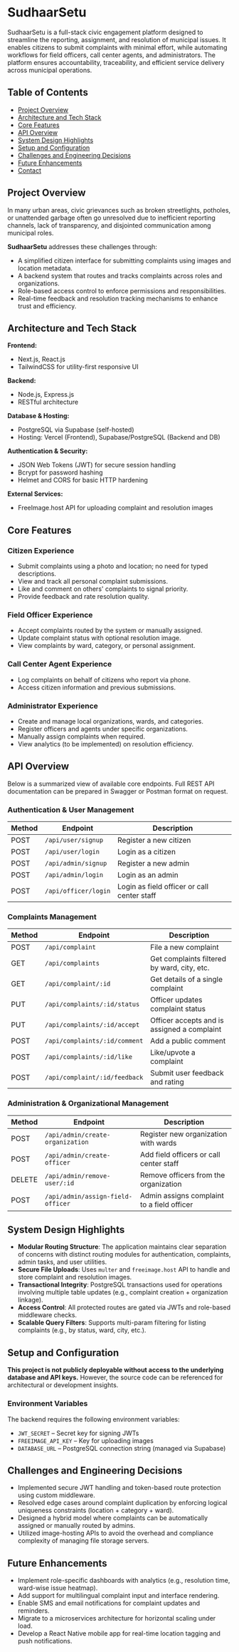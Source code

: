 # SudhaarSetu

SudhaarSetu is a full-stack civic engagement platform designed to streamline the reporting, assignment, and resolution of municipal issues. It enables citizens to submit complaints with minimal effort, while automating workflows for field officers, call center agents, and administrators. The platform ensures accountability, traceability, and efficient service delivery across municipal operations.


## Table of Contents

* [Project Overview](#project-overview)
* [Architecture and Tech Stack](#architecture-and-tech-stack)
* [Core Features](#core-features)
* [API Overview](#api-overview)
* [System Design Highlights](#system-design-highlights)
* [Setup and Configuration](#setup-and-configuration)
* [Challenges and Engineering Decisions](#challenges-and-engineering-decisions)
* [Future Enhancements](#future-enhancements)
* [Contact](#contact)


## Project Overview

In many urban areas, civic grievances such as broken streetlights, potholes, or unattended garbage often go unresolved due to inefficient reporting channels, lack of transparency, and disjointed communication among municipal roles.

**SudhaarSetu** addresses these challenges through:

* A simplified citizen interface for submitting complaints using images and location metadata.
* A backend system that routes and tracks complaints across roles and organizations.
* Role-based access control to enforce permissions and responsibilities.
* Real-time feedback and resolution tracking mechanisms to enhance trust and efficiency.


## Architecture and Tech Stack

**Frontend:**

* Next.js, React.js
* TailwindCSS for utility-first responsive UI

**Backend:**

* Node.js, Express.js
* RESTful architecture

**Database & Hosting:**

* PostgreSQL via Supabase (self-hosted)
* Hosting: Vercel (Frontend), Supabase/PostgreSQL (Backend and DB)

**Authentication & Security:**

* JSON Web Tokens (JWT) for secure session handling
* Bcrypt for password hashing
* Helmet and CORS for basic HTTP hardening

**External Services:**

* FreeImage.host API for uploading complaint and resolution images


## Core Features

### Citizen Experience

* Submit complaints using a photo and location; no need for typed descriptions.
* View and track all personal complaint submissions.
* Like and comment on others' complaints to signal priority.
* Provide feedback and rate resolution quality.

### Field Officer Experience

* Accept complaints routed by the system or manually assigned.
* Update complaint status with optional resolution image.
* View complaints by ward, category, or personal assignment.

### Call Center Agent Experience

* Log complaints on behalf of citizens who report via phone.
* Access citizen information and previous submissions.

### Administrator Experience

* Create and manage local organizations, wards, and categories.
* Register officers and agents under specific organizations.
* Manually assign complaints when required.
* View analytics (to be implemented) on resolution efficiency.


## API Overview

Below is a summarized view of available core endpoints. Full REST API documentation can be prepared in Swagger or Postman format on request.

### Authentication & User Management

| Method | Endpoint             | Description                                 |
| ------ | -------------------- | ------------------------------------------- |
| POST   | `/api/user/signup`   | Register a new citizen                      |
| POST   | `/api/user/login`    | Login as a citizen                          |
| POST   | `/api/admin/signup`  | Register a new admin                        |
| POST   | `/api/admin/login`   | Login as an admin                           |
| POST   | `/api/officer/login` | Login as field officer or call center staff |

### Complaints Management

| Method | Endpoint                      | Description                                 |
| ------ | ----------------------------- | ------------------------------------------- |
| POST   | `/api/complaint`              | File a new complaint                        |
| GET    | `/api/complaints`             | Get complaints filtered by ward, city, etc. |
| GET    | `/api/complaint/:id`          | Get details of a single complaint           |
| PUT    | `/api/complaints/:id/status`  | Officer updates complaint status            |
| PUT    | `/api/complaints/:id/accept`  | Officer accepts and is assigned a complaint |
| POST   | `/api/complaints/:id/comment` | Add a public comment                        |
| POST   | `/api/complaints/:id/like`    | Like/upvote a complaint                     |
| POST   | `/api/complaint/:id/feedback` | Submit user feedback and rating             |

### Administration & Organizational Management

| Method | Endpoint                          | Description                                |
| ------ | --------------------------------- | ------------------------------------------ |
| POST   | `/api/admin/create-organization`  | Register new organization with wards       |
| POST   | `/api/admin/create-officer`       | Add field officers or call center staff    |
| DELETE | `/api/admin/remove-user/:id`      | Remove officers from the organization      |
| POST   | `/api/admin/assign-field-officer` | Admin assigns complaint to a field officer |


## System Design Highlights

* **Modular Routing Structure**: The application maintains clear separation of concerns with distinct routing modules for authentication, complaints, admin tasks, and user utilities.
* **Secure File Uploads**: Uses `multer` and `freeimage.host` API to handle and store complaint and resolution images.
* **Transactional Integrity**: PostgreSQL transactions used for operations involving multiple table updates (e.g., complaint creation + organization linkage).
* **Access Control**: All protected routes are gated via JWTs and role-based middleware checks.
* **Scalable Query Filters**: Supports multi-param filtering for listing complaints (e.g., by status, ward, city, etc.).


## Setup and Configuration

**This project is not publicly deployable without access to the underlying database and API keys.**
However, the source code can be referenced for architectural or development insights.

### Environment Variables

The backend requires the following environment variables:

* `JWT_SECRET` – Secret key for signing JWTs
* `FREEIMAGE_API_KEY` – Key for uploading images
* `DATABASE_URL` – PostgreSQL connection string (managed via Supabase)

## Challenges and Engineering Decisions

* Implemented secure JWT handling and token-based route protection using custom middleware.
* Resolved edge cases around complaint duplication by enforcing logical uniqueness constraints (location + category + ward).
* Designed a hybrid model where complaints can be automatically assigned or manually routed by admins.
* Utilized image-hosting APIs to avoid the overhead and compliance complexity of managing file storage servers.

## Future Enhancements

* Implement role-specific dashboards with analytics (e.g., resolution time, ward-wise issue heatmap).
* Add support for multilingual complaint input and interface rendering.
* Enable SMS and email notifications for complaint updates and reminders.
* Migrate to a microservices architecture for horizontal scaling under load.
* Develop a React Native mobile app for real-time location tagging and push notifications.

